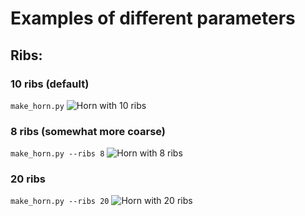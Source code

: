 # Examples of different parameters

## Ribs:
### 10 ribs (default)
```make_horn.py```
![Horn with 10 ribs](horn_10_ribs.png)

### 8 ribs (somewhat more coarse)
```make_horn.py --ribs 8```
![Horn with 8 ribs](horn_8_ribs.png)

### 20 ribs
```make_horn.py --ribs 20```
![Horn with 20 ribs](horn_20_ribs.png)
